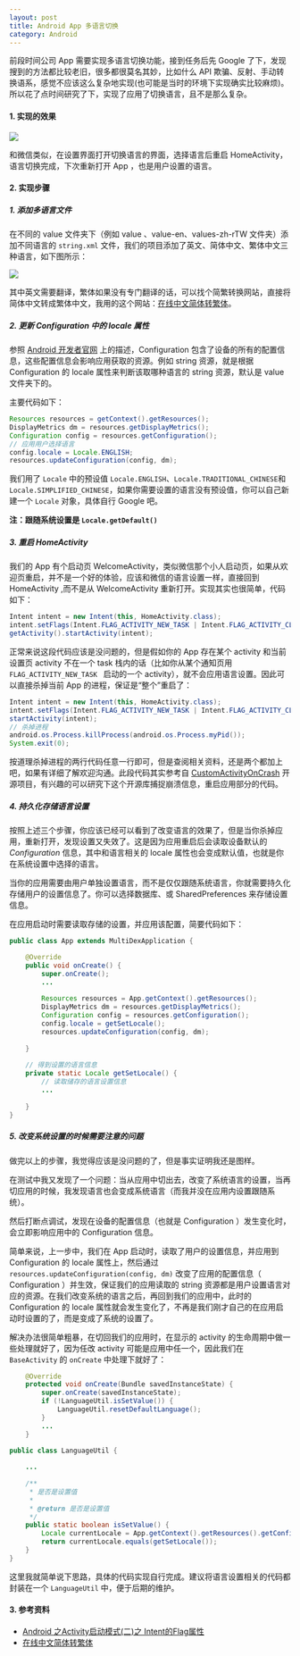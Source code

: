 ```yaml
---
layout: post
title: Android App 多语言切换
category: Android
---
```


前段时间公司 App 需要实现多语言切换功能，接到任务后先 Google 了下，发现搜到的方法都比较老旧，很多都很莫名其妙，比如什么 API 欺骗、反射、手动转换语系，感觉不应该这么复杂地实现(也可能是当时的环境下实现确实比较麻烦)。所以花了点时间研究了下，实现了应用了切换语言，且不是那么复杂。

#### 1. 实现的效果
![](http://ac-qygvx1cc.clouddn.com/e210b5e3d4374be1.png)

和微信类似，在设置界面打开切换语言的界面，选择语言后重启 HomeActivity，语言切换完成，下次重新打开 App ，也是用户设置的语言。

#### 2. 实现步骤

##### 1. 添加多语言文件

在不同的 value 文件夹下（例如 value 、value-en、values-zh-rTW 文件夹）添加不同语言的 `string.xml` 文件，我们的项目添加了英文、简体中文、繁体中文三种语言，如下图所示：

![](http://ac-QYgvX1CC.clouddn.com/50e346171231a31d.png)

其中英文需要翻译，繁体如果没有专门翻译的话，可以找个简繁转换网站，直接将简体中文转成繁体中文，我用的这个网站：[在线中文简体转繁体](http://www.vifo.com.cn/fanti/)。

##### 2. 更新 Configuration 中的 locale 属性

参照 [Android 开发者官网](http://developer.android.com/reference/android/content/res/Configuration.html) 上的描述，Configuration 包含了设备的所有的配置信息，这些配置信息会影响应用获取的资源。例如 string 资源，就是根据 Configuration 的 locale 属性来判断该取哪种语言的 string 资源，默认是 value 文件夹下的。

主要代码如下：

~~~ java
Resources resources = getContext().getResources();
DisplayMetrics dm = resources.getDisplayMetrics();
Configuration config = resources.getConfiguration();
// 应用用户选择语言
config.locale = Locale.ENGLISH;
resources.updateConfiguration(config, dm);
~~~

我们用了 `Locale` 中的预设值 `Locale.ENGLISH`、`Locale.TRADITIONAL_CHINESE`和 `Locale.SIMPLIFIED_CHINESE`，如果你需要设置的语言没有预设值，你可以自己新建一个 `Locale` 对象，具体自行 Google 吧。

**注：跟随系统设置是 `Locale.getDefault()`**

##### 3. 重启 HomeActivity 

我们的 App 有个启动页 WelcomeActivity，类似微信那个小人启动页，如果从欢迎页重启，并不是一个好的体验，应该和微信的语言设置一样，直接回到 HomeActivity ,而不是从 WelcomeActivity 重新打开。实现其实也很简单，代码如下：

~~~ java
Intent intent = new Intent(this, HomeActivity.class);
intent.setFlags(Intent.FLAG_ACTIVITY_NEW_TASK | Intent.FLAG_ACTIVITY_CLEAR_TASK);
getActivity().startActivity(intent);
~~~

正常来说这段代码应该是没问题的，但是假如你的 App 存在某个 activity 和当前设置页 activity 不在一个 task 栈内的话（比如你从某个通知页用 `FLAG_ACTIVITY_NEW_TASK ` 启动的一个 activity），就不会应用语言设置。因此可以直接杀掉当前 App 的进程，保证是“整个”重启了：

~~~ java
Intent intent = new Intent(this, HomeActivity.class);
intent.setFlags(Intent.FLAG_ACTIVITY_NEW_TASK | Intent.FLAG_ACTIVITY_CLEAR_TASK);
startActivity(intent);
// 杀掉进程
android.os.Process.killProcess(android.os.Process.myPid());
System.exit(0);
~~~

按道理杀掉进程的两行代码任意一行即可，但是查阅相关资料，还是两个都加上吧，如果有详细了解欢迎沟通。此段代码其实参考自 [CustomActivityOnCrash](https://github.com/Ereza/CustomActivityOnCrash) 开源项目，有兴趣的可以研究下这个开源库捕捉崩溃信息，重启应用部分的代码。

##### 4. 持久化存储语言设置

按照上述三个步骤，你应该已经可以看到了改变语言的效果了，但是当你杀掉应用，重新打开，发现设置又失效了。这是因为应用重启后会读取设备默认的 *Configuration* 信息，其中和语言相关的 locale 属性也会变成默认值，也就是你在系统设置中选择的语言。

当你的应用需要由用户单独设置语言，而不是仅仅跟随系统语言，你就需要持久化存储用户的设置信息了。你可以选择数据库、或 SharedPreferences 来存储设置信息。

在应用启动时需要读取存储的设置，并应用该配置，简要代码如下：

~~~ java
public class App extends MultiDexApplication {

    @Override
    public void onCreate() {
        super.onCreate();
        ...
        
        Resources resources = App.getContext().getResources();
        DisplayMetrics dm = resources.getDisplayMetrics();
        Configuration config = resources.getConfiguration();
        config.locale = getSetLocale();
        resources.updateConfiguration(config, dm);
        
    }
    
    // 得到设置的语言信息
    private static Locale getSetLocale() {
        // 读取储存的语言设置信息
        ...
    
    }
}
~~~

##### 5. 改变系统设置的时候需要注意的问题

做完以上的步骤，我觉得应该是没问题的了，但是事实证明我还是图样。

在测试中我又发现了一个问题：当从应用中切出去，改变了系统语言的设置，当再切应用的时候，我发现语言也会变成系统语言（而我并没在应用内设置跟随系统）。

然后打断点调试，发现在设备的配置信息（也就是 Configuration ）发生变化时，会立即影响应用中的 Configuration 信息。

简单来说，上一步中，我们在 App 启动时，读取了用户的设置信息，并应用到 Configuration 的 locale 属性上，然后通过 `resources.updateConfiguration(config, dm)` 改变了应用的配置信息（ Configuration ）并生效，保证我们的应用读取的 string 资源都是用户设置语言对应的资源。在我们改变系统的语言之后，再回到我们的应用中，此时的 Configuration 的 locale 属性就会发生变化了，不再是我们刚才自己的在应用启动时设置的了，而是变成了系统的设置了。 

解决办法很简单粗暴，在切回我们的应用时，在显示的 activity 的生命周期中做一些处理就好了，因为任改 activity 可能是应用中任一个，因此我们在 `BaseActivity` 的 `onCreate` 中处理下就好了：

~~~ java
    @Override
    protected void onCreate(Bundle savedInstanceState) {
        super.onCreate(savedInstanceState);
        if (!LanguageUtil.isSetValue()) {
            LanguageUtil.resetDefaultLanguage();
        }
        ...
    }
~~~

~~~ java 
public class LanguageUtil {
    
    ...
    
    /**
     * 是否是设置值
     *
     * @return 是否是设置值
     */
    public static boolean isSetValue() {
        Locale currentLocale = App.getContext().getResources().getConfiguration().locale;
        return currentLocale.equals(getSetLocale());
    }
}
~~~

这里我就简单说下思路，具体的代码实现自行完成。建议将语言设置相关的代码都封装在一个 `LanguageUtil` 中，便于后期的维护。

#### 3. 参考资料
- [Android 之Activity启动模式(二)之 Intent的Flag属性](http://wangkuiwu.github.io/2014/06/26/IntentFlag/)
- [在线中文简体转繁体](http://www.vifo.com.cn/fanti/)